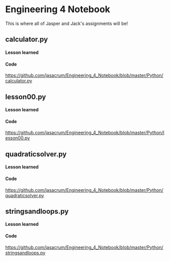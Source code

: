 # Engineering 4 Notebook
This is where all of Jasper and Jack's assignments will be! 
## calculator.py	
#### Lesson learned 

#### Code 
https://github.com/jasacrum/Engineering_4_Notebook/blob/master/Python/calculator.py

## lesson00.py
#### Lesson learned 

#### Code 
https://github.com/jasacrum/Engineering_4_Notebook/blob/master/Python/lesson00.py

## quadraticsolver.py	
#### Lesson learned 

#### Code 
https://github.com/jasacrum/Engineering_4_Notebook/blob/master/Python/quadraticsolver.py

## stringsandloops.py
#### Lesson learned 

#### Code 
https://github.com/jasacrum/Engineering_4_Notebook/blob/master/Python/stringsandloops.py
